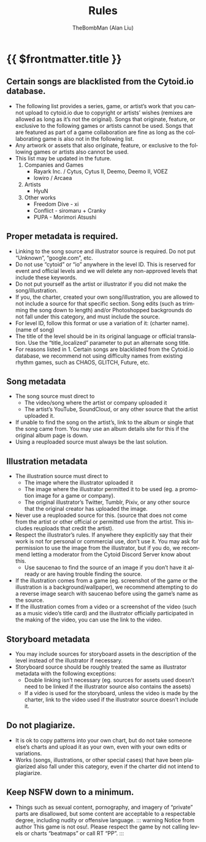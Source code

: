 ﻿---
title: Rules
lang: en-US
author: TheBombMan (Alan Liu)
finish: true
---

# {{ $frontmatter.title }}
## Certain songs are blacklisted from the Cytoid.io database.
- The following list provides a series, game, or artist’s work that you cannot upload to cytoid.io due to copyright or artists’ wishes (remixes are allowed as long as it’s not the original). Songs that originate, feature, or exclusive to the following games or artists cannot be used. Songs that are featured as part of a game collaboration are fine as long as the collaborating game is also not in the following list.
- Any artwork or assets that also originate, feature, or exclusive to the following games or artists also cannot be used.
- This list may be updated in the future.
   1. Companies and Games
      - Rayark Inc. / Cytus, Cytus II, Deemo, Deemo II, VOEZ
      - lowiro / Arcaea
   2. Artists
      - HyuN
   3. Other works
      - Freedom Dive - xi
      - Conflict - siromaru + Cranky
      - PUPA - Morimori Atsushi
## Proper metadata is required.
- Linking to the song source and illustrator source is required. Do not put “Unknown”, “google.com”, etc.
- Do not use “cytoid” or “io” anywhere in the level ID. This is reserved for event and official levels and we will delete any non-approved levels that include these keywords.
- Do not put yourself as the artist or illustrator if you did not make the song/illustration.
- If you, the charter, created your own song/illustration, you are allowed to not include a source for that specific section. Song edits (such as trimming the song down to length) and/or Photoshopped backgrounds do not fall under this category, and must include the source.
- For level ID, follow this format or use a variation of it:
(charter name).(name of song)
- The title of the level should be in its original language or official translation. Use the “title_localized” parameter to put an alternate song title.
- For reasons listed in 1. Certain songs are blacklisted from the Cytoid.io database, we recommend not using difficulty names from existing rhythm games, such as CHAOS, GLITCH, Future, etc.
## Song metadata
- The song source must direct to
   - The video/song where the artist or company uploaded it
   - The artist’s YouTube, SoundCloud, or any other source that the artist uploaded it.
- If unable to find the song on the artist’s, link to the album or single that the song came from. You may use an album details site for this if the original album page is down.
- Using a reuploaded source must always be the last solution.
## Illustration metadata
- The illustration source must direct to
   - The image where the illustrator uploaded it
   - The image where the illustrator permitted it to be used (eg. a promotion image for a game or company).
   - The original illustrator’s Twitter, Tumblr, Pixiv, or any other source that the original creator has uploaded the image. 
- Never use a reuploaded source for this. (source that does not come from the artist or other official or permitted use from the artist. This includes reuploads that credit the artist).
- Respect the illustrator’s rules. If anywhere they explicitly say that their work is not for personal or commercial use, don’t use it. You may ask for permission to use the image from the illustrator, but if you do, we recommend letting a moderator from the Cytoid Discord Server know about this.
   - Use saucenao to find the source of an image if you don’t have it already or are having trouble finding the source.
- If the illustration comes from a game (eg. screenshot of the game or the illustration is a background/wallpaper), we recommend attempting to do a reverse image search with saucenao before using the game’s name as the source.
- If the illustration comes from a video or a screenshot of the video (such as a music video’s title card) and the illustrator officially participated in the making of the video, you can use the link to the video.
## Storyboard metadata
- You may include sources for storyboard assets in the description of the level instead of the illustrator if necessary.
- Storyboard source should be roughly treated the same as illustrator metadata with the following exceptions:
   - Double linking isn’t necessary (eg. sources for assets used doesn’t need to be linked if the illustrator source also contains the assets)
   - If a video is used for the storyboard, unless the video is made by the charter, link to the video used if the illustrator source doesn’t include it.
## Do not plagiarize.
- It is ok to copy patterns into your own chart, but do not take someone else’s charts and upload it as your own, even with your own edits or variations.
- Works (songs, illustrations, or other special cases) that have been plagiarized also fall under this category, even if the charter did not intend to plagiarize.
##  Keep NSFW down to a minimum.
- Things such as sexual content, pornography, and imagery of “private” parts are disallowed, but some content are acceptable to a respectable degree, including nudity or offensive language.
::: warning Notice from author
This game is not osu!. Please respect the game by not calling levels or charts “beatmaps” or call RT “PP”.
:::
